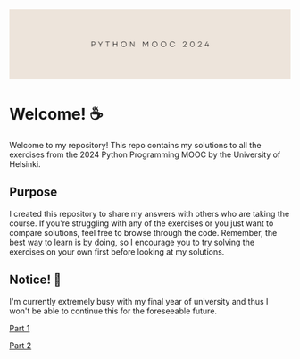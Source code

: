 <img src="https://raw.githubusercontent.com/zarkydarky/Python_Programming_MOOC_2024/main/img/python_mooc_2024_banner.png" />

# Welcome! :coffee:

Welcome to my repository! This repo contains my solutions to all the exercises from the 2024 Python Programming MOOC by the University of Helsinki.

## Purpose

I created this repository to share my answers with others who are taking the course. If you're struggling with any of the exercises or you just want to compare solutions, feel free to browse through the code. Remember, the best way to learn is by doing, so I encourage you to try solving the exercises on your own first before looking at my solutions.

## Notice! :rotating_light:

I'm currently extremely busy with my final year of university and thus I won't be able to continue this for the foreseeable future.

[Part 1](https://github.com/zarkydarky/Python_Programming_MOOC_2024/tree/main/Part%201)


[Part 2](https://github.com/zarkydarky/Python_Programming_MOOC_2024/tree/main/Part%202)
